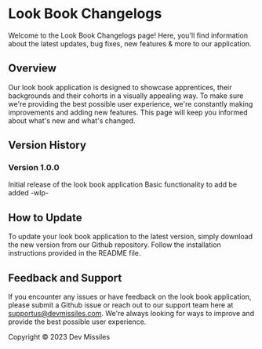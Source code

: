 # Look Book Changelogs
Welcome to the Look Book Changelogs page! Here, you'll find information about the latest updates, bug fixes, new features & more to our application.

## Overview
Our look book application is designed to showcase apprentices, their backgrounds and their cohorts in a visually appealing way. To make sure we're providing the best possible user experience, we're constantly making improvements and adding new features. This page will keep you informed about what's new and what's changed.

## Version History
### Version 1.0.0
Initial release of the look book application
Basic functionality to add be added -wIp-
<!--### Version 1.0.1
Added support for video content in the look book
Improved performance and stability of the application
### Version 1.2.0
Added a search feature to easily find specific collections
Updated the user interface for a more modern look and feel
### Version 1.3.0
Added the ability to share collections on social media
Implemented user authentication to allow for personalized collections and preferences -->
## How to Update
To update your look book application to the latest version, simply download the new version from our Github repository. Follow the installation instructions provided in the README file.

## Feedback and Support
If you encounter any issues or have feedback on the look book application, please submit a Github issue or reach out to our support team here at  supportus@devmissiles.com. We're always looking for ways to improve and provide the best possible user experience.

Copyright © 2023 Dev Missiles

